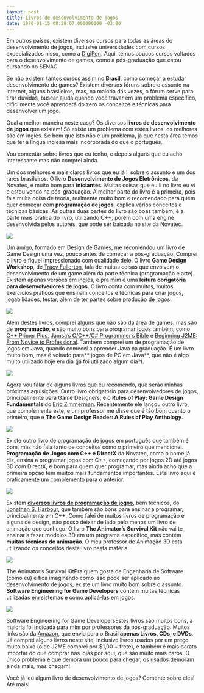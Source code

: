 ```yaml
---
layout: post
title: Livros de desenvolvimento de jogos
date: 1970-01-15 08:28:07.000000000 -03:00
---
```


Em outros países, existem diversos cursos para todas as áreas do desenvolvimento de jogos, inclusive universidades com cursos expecializados nisso, como a [DigiPen](https://www.digipen.edu/ "DigiPen"). Aqui, temos poucos cursos voltados para o desenvolvimento de games, como a pós-graduação que estou cursando no SENAC.

Se não existem tantos cursos assim no **Brasil**, como começar a estudar desenvolvimento de games? Existem diversos fóruns sobre o assunto na internet, alguns brasileiros, mas, na maioria das vezes, o fórum serve para tirar dúvidas, buscar ajuda quando você travar em um problema específico, dificilmente você aprenderá do zero os conceitos e técnicas para desenvolver um jogo.

Qual a melhor maneira neste caso? Os diversos **livros de desenvolvimento de jogos** que existem! Só existe um problema com estes livros: os melhores são em inglês. Se bem que isto não é um problema, já que nesta área temos que ter a lingua inglesa mais incorporada do que o português.

Vou comentar sobre livros que eu tenho, e depois alguns que eu acho interessante mas não comprei ainda.

Um dos melhores e mais claros livros que eu já li sobre o assunto é um dos raros brasileiros. O livro **Desenvolvimento de Jogos Eletrônicos**, da Novatec, é muito bom para **iniciantes**. Muitas coisas que eu li no livro eu vi e estou vendo na pós-graduação. A melhor parte do livro é a primeira, pois fala muita coisa de teoria, realmente muito bom e recomendado para quem quer começar com **programação de jogos**, explica vários conceitos e técnicas básicas. As outras duas partes do livro são boas também, é a parte mais prática do livro, utilizando C++, porém com uma engine desenvolvida pelos autores, que pode ser baixada no site da Novatec.

![](/content/images/2016/06/livro_desenv_jogos_eletronicos.jpg)

Um amigo, formado em Design de Games, me recomendou um livro de Game Design uma vez, pouco antes de começar a pós-graduação. Comprei o livro e fiquei impressionado com qualidade dele. O livro **Game Design Workshop**, de[ Tracy Fullerton](http://www.tracyfullerton.com/ "Tracy Fullerton"), fala de muitas coisas que envolvem o desenvolvimento de um game além da parte técnica (programação e arte). Existem apenas versões em inglês, e pra mim é uma **leitura obrigatória para desenvolvedores de jogos**. O livro conta com muitos, muitos exercícios práticos que ensinam conceitos e técnicas para criar jogos, jogabilidades, testar, além de ter partes sobre produção de jogos.

![](/content/images/2016/06/gdw.jpg)

Além destes livros, comprei alguns que não são da área de games, mas são de **programação**, e são muito bons para programar jogos também, como [C++ Primer Plus](http://www.amazon.com/Primer-Plus-5th-Stephen-Prata/dp/0672326973/ref=sr_1_1?ie=UTF8&s=books&qid=1250885630&sr=1-1 "C++ Primer Plus"), [Jamsa’s C/C++/C# Programmer’s Bible](http://www.amazon.com/Jamsas-Programmers-Bible-Kris-Jamsa/dp/0766846822/ref=sr_1_1?ie=UTF8&s=books&qid=1250885644&sr=1-1 "Jamsa's C/C++/C# Programmer's Bible") e [Beginning J2ME: From Novice to Professional](http://www.amazon.com/gp/product/1590594797/ref=ox_ya_os_product "Beginning J2ME: From Novice to Professional"). Também comprei um de programação de jogos em Java, quando comecei a aprender Java na graduação. É um livro muito bom, mas é voltado para** jogos de PC em Java**, que não é algo muito utilizado hoje em dia (já foi utilizado algum dia?).

![](/content/images/2016/06/gamedevjava.jpg)

Agora vou falar de alguns livros que eu recomendo, que serão minhas próximas aquisições. Outro livro obrigatório para desenvolvedores de jogos, principalmente para Game Designers, é o **Rules of Play: Game Design Fundamentals** do [Eric Zimmerman](http://www.ericzimmerman.com/ "Eric Zimmerman"). Recentemente ele lançou outro livro, que complementa este, e um professor me disse que é tão bom quanto o primeiro, que é **The Game Design Reader: A Rules of Play Anthology**.

![](/content/images/2016/06/rop.jpg)

Existe outro livro de programação de jogos em português que também é bom, mas não fala tanto de conceitos como o primeiro que mencionei. **Programação de Jogos com C++ e DirectX** da Novatec, como o nome já diz, ensina a programar jogos com C++, começando por jogos 2D até jogos 3D com DirectX, é bom para quem quer programar, mas ainda acho que a primeira opção tem muitos mais fundamentos importantes. Este livro aqui é praticamente um complemento para o anterior.

![](/content/images/2016/06/programacao_jogos.jpg)

Existem [**diversos livros de programação de jogos**](http://theharbourfamily.com/jonathan/?p=317 "Livros de Programação de Jogos"), bem técnicos, do [Jonathan S. Harbour](http://www.jharbour.com/ "Jonathan S. Harbour"), que também são bons para ensinar a programar, principalmente em C++. Como falei de muitos livros de programação e alguns de design, não posso deixar de lado pelo menos um livro de animação que conheço. O livro **The Animator’s Survival Kit** não vai te ensinar a fazer modelos 3D em um programa específico, mas contém **muitas técnicas de animação**. O meu professor de Animação 3D está utilizando os conceitos deste livro nesta matéria.

![](/content/images/2016/06/Animsurvivalkit.jpg)

The Animator’s Survival Kit</figcaption></figure>Pra quem gosta de Engenharia de Software (como eu) e fica imaginando como isso pode ser aplicado ao desenvolvimento de jogos, existe um livro muito bom sobre o assunto. **Software Engineering for Game Developers** contém muitas técnicas utilizadas em sistemas e como aplicá-las em jogos.

![](/content/images/2016/06/softeng.jpg)

Software Engineering for Game Developers</figcaption></figure>Estes livros são muitos bons, a maioria foi indicada para mim por professores da pós-graduação. Muitos links são da [Amazon](http://www.amazon.com "Amazon"), que envia para o Brasil **apenas Livros, CDs, e DVDs**. Já comprei alguns livros neste site, inclusive livros usados por um preço muito baixo (o de J2ME comprei por $1,00 + frete), e também é mais barato importar do que comprar nas lojas por aqui, que são muito mais caros. O único problema é que demora um pouco para chegar, os usados demoram ainda mais, mas chegam!

Você já leu algum livro de desenvolvimento de jogos? Comente sobre eles! Até mais!


